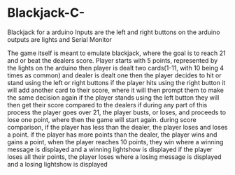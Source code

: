 # Blackjack-C-
Blackjack for a arduino
Inputs are the left and right buttons on the arduino
outputs are lights and Serial Monitor

The game itself is meant to emulate blackjack, where the goal is to reach 21 and or beat the dealers score.
Player starts with 5 points, represented by the lights on the arduino
then player is dealt two cards(1-11, with 10 being 4 times as common) and dealer is dealt one
then the player decides to hit or stand using the left or right buttons
if the player hits using the right button it will add another card to their score, where it will then prompt them to make the same decision again
if the player stands using the left button they will then get their score compared to the dealers
if during any part of this process the player goes over 21, the player busts, or loses, and proceeds to lose one point, where then the game will start again.
during score comparison, if the player has less than the dealer, the player loses and loses a point.
if the player has more points than the dealer, the player wins and gains a point,
when the player reaches 10 points, they win where a winning message is displayed and a winning lightshow is displayed
if the player loses all their points, the player loses where a losing message is displayed and a losing lightshow is displayed
